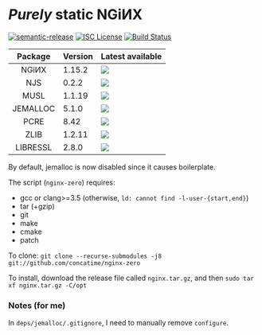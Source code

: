 # _Purely_ static NGiИX
[![semantic-release](https://img.shields.io/badge/%20%20%F0%9F%93%A6%F0%9F%9A%80-semantic--release-e10079.svg?longCache=true&style=flat-square)](//github.com/semantic-release/semantic-release)
[![ISC License](https://img.shields.io/badge/license-ISC-brightgreen.svg?longCache=true&style=flat-square)](//www.isc.org/downloads/software-support-policy/isc-license/)
[![Build Status](https://travis-ci.org/concatime/nginx-zero.svg?branch=master)](//travis-ci.org/concatime/nginx-zero)

Package | Version | Latest available
:------:|---------|-
NGiИX   | 1.15.2  | ![](https://repology.org/badge/latest-versions/nginx.svg)
NJS     | 0.2.2   | ![](https://repology.org/badge/latest-versions/nginx-mod-njs.svg)
MUSL    | 1.1.19  | ![](https://repology.org/badge/latest-versions/musl.svg)
JEMALLOC| 5.1.0   | ![](https://repology.org/badge/latest-versions/jemalloc.svg)
PCRE    | 8.42    | ![](https://repology.org/badge/latest-versions/pcre.svg)
ZLIB    | 1.2.11  | ![](https://repology.org/badge/latest-versions/zlib.svg)
LIBRESSL| 2.8.0   | ![](https://repology.org/badge/latest-versions/libressl.svg)

By default, jemalloc is now disabled since it causes boilerplate.

The script (`nginx-zero`) requires:
 - gcc or clang>=3.5 (otherwise, `ld: cannot find -l-user-{start,end}`)
 - tar (+gzip)
 - git
 - make
 - cmake
 - patch

To clone:
`git clone --recurse-submodules -j8 git://github.com/concatime/nginx-zero`

To install, download the release file called `nginx.tar.gz`, and then
`sudo tar xf nginx.tar.gz -C/opt`

### Notes (for me)
In `deps/jemalloc/.gitignore`, I need to manually remove `configure`.
